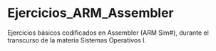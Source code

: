 # Ejercicios_ARM_Assembler
Ejercicios básicos codificados en Assembler (ARM Sim#), durante el transcurso de la materia Sistemas Operativos I.
